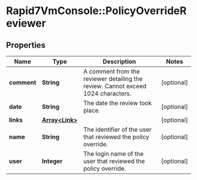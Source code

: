 # Rapid7VmConsole::PolicyOverrideReviewer

## Properties
Name | Type | Description | Notes
------------ | ------------- | ------------- | -------------
**comment** | **String** | A comment from the reviewer detailing the review. Cannot exceed 1024 characters. | [optional] 
**date** | **String** | The date the review took place. | [optional] 
**links** | [**Array&lt;Link&gt;**](Link.md) |  | [optional] 
**name** | **String** | The identifier of the user that reviewed the policy override. | [optional] 
**user** | **Integer** | The login name of the user that reviewed the policy override. | [optional] 


